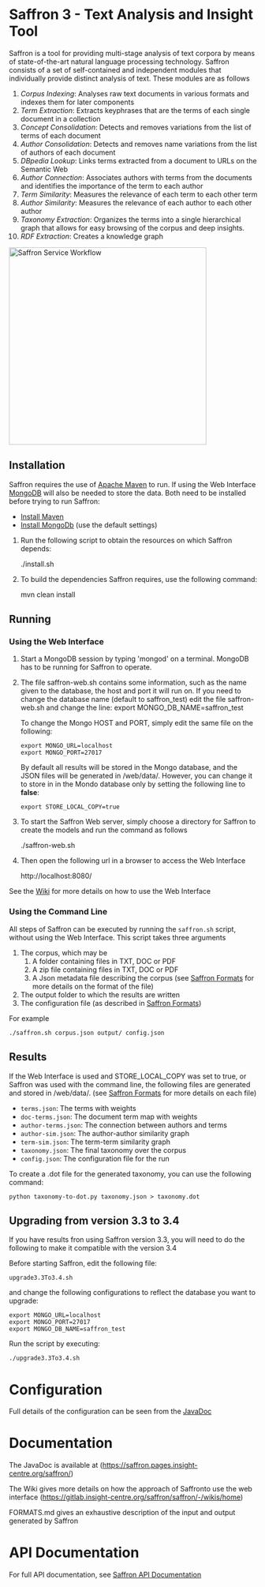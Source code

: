 Saffron 3 - Text Analysis and Insight Tool
==========================================

Saffron is a tool for providing multi-stage analysis of text corpora by means
of state-of-the-art natural language processing technology. Saffron consists of
a set of self-contained and independent modules that individually provide
distinct analysis of text. These modules are as follows

1. *Corpus Indexing*: Analyses raw text documents in various formats and indexes
them for later components
2. *Term Extraction*: Extracts keyphrases that are the terms of each single
document in a collection
3. *Concept Consolidation*: Detects and removes variations from the list
of terms of each document
4. *Author Consolidation*: Detects and removes name variations from the list
of authors of each document
5. *DBpedia Lookup*: Links terms extracted from a document to URLs on the
Semantic Web
6. *Author Connection*: Associates authors with terms from the documents and
identifies the importance of the term to each author
7. *Term Similarity*: Measures the relevance of each term to each other term
8. *Author Similarity*: Measures the relevance of each author to each other
author
9. *Taxonomy Extraction*: Organizes the terms into a single hierarchical
graph that allows for easy browsing of the corpus and deep insights.
10. *RDF Extraction*: Creates a knowledge graph


<img src="https://github.com/insight-centre/saffron/blob/master/docs/Saffron%20Services.png" alt="Saffron Service Workflow" width="400"/>

Installation
------------

Saffron requires the use of [Apache Maven](https://maven.apache.org/) to run.
If using the Web Interface [MongoDB](https://docs.mongodb.com/manual/) will also be needed to store the data.
Both need to be installed before trying to run Saffron:
* [Install Maven](https://maven.apache.org/install.html)
* [Install MongoDb](https://docs.mongodb.com/manual/administration/install-community/) (use the default settings)


1.  Run the following script to obtain the resources on which Saffron depends:

    ./install.sh


1.  To build the dependencies Saffron requires, use the following command:

    mvn clean install


Running
-------


### Using the Web Interface


1.  Start a MongoDB session by typing 'mongod' on a terminal. MongoDB has to be running for Saffron to operate.

2.  The file saffron-web.sh contains some information, such as the name given to the database, the host and port it will run on.
    If you need to change the database name (default to saffron_test) edit the file saffron-web.sh and change the line:
        export MONGO_DB_NAME=saffron_test

    To change the Mongo HOST and PORT, simply edit the same file on the following:

        export MONGO_URL=localhost
        export MONGO_PORT=27017

    By default all results will be stored in the Mongo database, and the JSON files will be generated in /web/data/. However, you can change it to store in in the Mondo database only by setting the following line to **false**:

        export STORE_LOCAL_COPY=true



1.  To start the Saffron Web server, simply choose a directory for Saffron to create
the models and run the command as follows

    ./saffron-web.sh


1.  Then open the following url in a browser to access the Web Interface

    http://localhost:8080/

See the [Wiki](https://gitlab.insight-centre.org/saffron/saffron/-/wikis/WEB-INTERFACE-USER-MANUAL) for more details on how to use the Web Interface

### Using the Command Line


All steps of Saffron can be executed by running the `saffron.sh` script, without using the Web Interface. This
script takes three arguments

1. The corpus, which may be
    1. A folder containing files in TXT, DOC or PDF
    2. A zip file containing files in TXT, DOC or PDF
    3. A Json metadata file describing the corpus (see [Saffron Formats](FORMATS.md) for more details on the format of the file)
2. The output folder to which the results are written
3. The configuration file (as described in [Saffron Formats](FORMATS.md))

For example

    ./saffron.sh corpus.json output/ config.json


Results
-------

If the Web Interface is used and STORE_LOCAL_COPY was set to true, or Saffron was used with the command line, the following files are generated and stored in /web/data/.
(see [Saffron Formats](FORMATS.md) for more details on each file)

* `terms.json`: The terms with weights
* `doc-terms.json`: The document term map with weights
* `author-terms.json`: The connection between authors and terms
* `author-sim.json`: The author-author similarity graph
* `term-sim.json`: The term-term similarity graph
* `taxonomy.json`: The final taxonomy over the corpus
* `config.json`: The configuration file for the run


To create a .dot file for the generated taxonomy, you can use the following command:

    python taxonomy-to-dot.py taxonomy.json > taxonomy.dot


Upgrading from version 3.3 to 3.4
------
If you have results fron using Saffron version 3.3, you will need to do the following to make it compatible with the version 3.4

Before starting Saffron, edit the following file:

	upgrade3.3To3.4.sh

and change the following configurations to reflect the database you want to upgrade:

	export MONGO_URL=localhost
    export MONGO_PORT=27017
    export MONGO_DB_NAME=saffron_test

Run the script by executing:

	./upgrade3.3To3.4.sh



Configuration
=============

Full details of the configuration can be seen from the [JavaDoc](https://saffron.pages.insight-centre.org/saffron/org/insightcentre/nlp/saffron/config/package-summary.html)

Documentation
=============

The JavaDoc is available at (https://saffron.pages.insight-centre.org/saffron/)

The Wiki gives more details on how the approach of Saffronto use the web interface  (https://gitlab.insight-centre.org/saffron/saffron/-/wikis/home)

FORMATS.md gives an exhaustive description of the input and output generated by Saffron

API Documentation
=================

For full API documentation, see [Saffron API Documentation](https://gitlab.insight-centre.org/saffron/saffron/blob/master/web/README.md)
